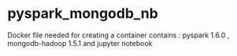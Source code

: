 # pyspark_mongodb_nb
Docker file needed for creating a container contains : pyspark 1.6.0 , mongodb-hadoop 1.5.1 and jupyter notebook
